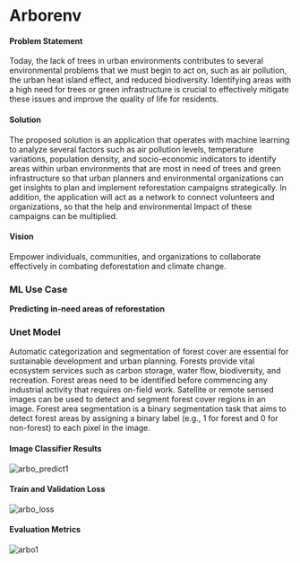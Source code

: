 # Arborenv

#### Problem Statement

Today, the lack of trees in urban environments contributes to several environmental problems that we must begin to act on, such as air pollution, the urban heat island effect, and reduced biodiversity. Identifying areas with a high need for trees or green infrastructure is crucial to effectively mitigate these issues and improve the quality of life for residents.

#### Solution

The proposed solution is an application that operates with machine learning to analyze several factors such as air pollution levels, temperature variations, population density, and socio-economic indicators to identify areas within urban environments that are most in need of trees and green infrastructure so that urban planners and environmental organizations can get insights to plan and implement reforestation campaigns strategically.​
In addition, the application will act as a network to connect volunteers and organizations, so that the help and environmental Impact of these campaigns can be multiplied.

#### Vision

Empower individuals, communities, and organizations to collaborate effectively in combating deforestation and climate change.

### ML Use Case

**Predicting in-need areas of reforestation**

### Unet Model

Automatic categorization and segmentation of forest cover are essential for sustainable development and urban planning.
Forests provide vital ecosystem services such as carbon storage, water flow, biodiversity, and recreation.
Forest areas need to be identified before commencing any industrial activity that requires on-field work.
Satellite or remote sensed images can be used to detect and segment forest cover regions in an image.
Forest area segmentation is a binary segmentation task that aims to detect forest areas by assigning a binary label (e.g., 1 for forest and 0 for non-forest) to each pixel in the image.

#### Image Classifier Results

![arbo_predict1](https://github.com/user-attachments/assets/14e51133-adae-4fdc-85d9-1dc73d3171cd)

#### Train and Validation Loss
![arbo_loss](https://github.com/user-attachments/assets/714714fb-e94e-4c1b-9a22-4f767f6c78f7)

#### Evaluation Metrics
![arbo1](https://github.com/user-attachments/assets/6876f01f-dae6-412d-a986-2d6267198a23)

